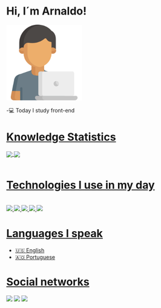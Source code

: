 
# Hi, I´m Arnaldo!

<img src="560216.png" width="200px">

-💻 Today I study front-end<br>

<div>
  <a href="https://github.com/arnaldopro
">
  <h1>Knowledge Statistics</h1>
  <img height="180em"   align="center" src="https://github-readme-stats.vercel.app/api?username=arnaldopro&show_icons=true&theme=radical&include_all_commits=true&count_private=true"/>
  <img height="180em"  align="center" src="https://github-readme-stats.vercel.app/api/top-langs/?username=arnaldopro&&layout=compact&hide=shell&theme=radical"/> 
</div>
 <br>
  <h1>Technologies I use in my day</h1>
<div style="display> inline_block"><br>
<img src="https://img.shields.io/badge/HTML5-E34F26?style=for-the-badge&logo=html5&logoColor=white"/>
<img src="https://img.shields.io/badge/CSS3-1572B6?style=for-the-badge&logo=css3&logoColor=white"/>
<img src="https://img.shields.io/badge/JavaScript-F7DF1E?style=for-the-badge&logo=javascript&logoColor=black"/> 
<img src="https://img.shields.io/badge/C-8300FD?style=for-the-badge&logo=c&logoColor=white"/> 
<img src="https://img.shields.io/badge/CSharp-00814C?style=for-the-badge&logo=csharp&logoColor=white"/>
</div>

<h1>Languages I speak</h1>
  
- 🇺🇸 English
- 🇦🇴 Portuguese
  
<h1>Social networks</h1>
    <a href="#" target="_blank"><img src="https://img.shields.io/badge/Facebook-00B7FD?style=for-the-badge&logo=facebook&logoColor=white" target="_blank"></a>
     <a href="#" target="_blank"><img src="https://img.shields.io/badge/WhatsApp-34FD00?style=for-the-badge&logo=whatsapp&logoColor=white" target="_blank"></a>
     <a href="#" target="_blank"><img src="https://img.shields.io/badge/Instagram-4f6f7f?style=for-the-badge&logo=instagram&logoColor=white" target="_blank"></a>
  

  
 
